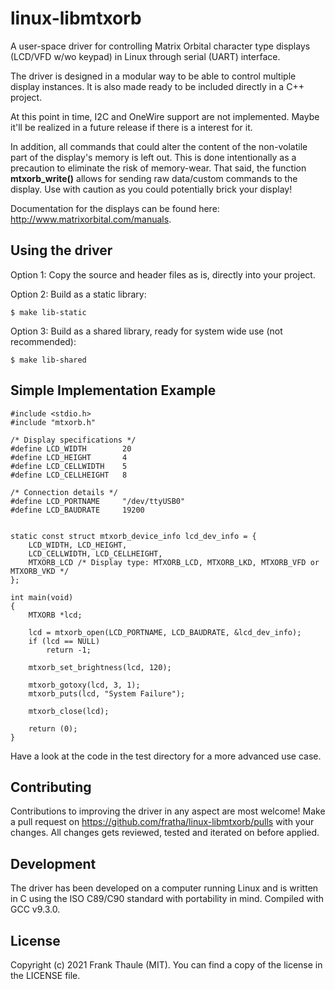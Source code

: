# linux-libmtxorb

A user-space driver for controlling Matrix Orbital character type displays (LCD/VFD w/wo keypad) in Linux through serial (UART) interface.

The driver is designed in a modular way to be able to control multiple display instances. It is also made ready to be included directly in a C++ project.

At this point in time, I2C and OneWire support are not implemented. Maybe it'll be realized in a future release if there is a interest for it.

In addition, all commands that could alter the content of the non-volatile part of the display's memory is left out. This is done intentionally as a precaution to eliminate the risk of memory-wear. That said, the function **mtxorb_write()** allows for sending raw data/custom commands to the display. Use with caution as you could potentially brick your display!

Documentation for the displays can be found here: http://www.matrixorbital.com/manuals.

## Using the driver

Option 1: Copy the source and header files as is, directly into your project.

Option 2: Build as a static library:
```
$ make lib-static
```
Option 3: Build as a shared library, ready for system wide use (not recommended):
```
$ make lib-shared
```

## Simple Implementation Example

```
#include <stdio.h>
#include "mtxorb.h"

/* Display specifications */
#define LCD_WIDTH        20
#define LCD_HEIGHT       4
#define LCD_CELLWIDTH    5
#define LCD_CELLHEIGHT   8

/* Connection details */
#define LCD_PORTNAME     "/dev/ttyUSB0"
#define LCD_BAUDRATE     19200


static const struct mtxorb_device_info lcd_dev_info = {
    LCD_WIDTH, LCD_HEIGHT,
    LCD_CELLWIDTH, LCD_CELLHEIGHT,
    MTXORB_LCD /* Display type: MTXORB_LCD, MTXORB_LKD, MTXORB_VFD or MTXORB_VKD */
};

int main(void)
{
    MTXORB *lcd;

    lcd = mtxorb_open(LCD_PORTNAME, LCD_BAUDRATE, &lcd_dev_info);
    if (lcd == NULL)
        return -1;

    mtxorb_set_brightness(lcd, 120);

    mtxorb_gotoxy(lcd, 3, 1);
    mtxorb_puts(lcd, "System Failure");

    mtxorb_close(lcd);

    return (0);
}
```
Have a look at the code in the test directory for a more advanced use case.

## Contributing

Contributions to improving the driver in any aspect are most welcome! Make a pull request on https://github.com/fratha/linux-libmtxorb/pulls with your changes. All changes gets reviewed, tested and iterated on before applied.

## Development

The driver has been developed on a computer running Linux and is written in C using the ISO C89/C90 standard with portability in mind. Compiled with GCC v9.3.0.

## License

Copyright (c) 2021 Frank Thaule (MIT). You can find a copy of the license in the LICENSE file.
